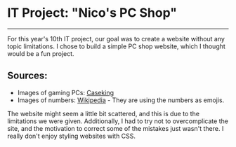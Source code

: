 # IT Project: "Nico's PC Shop"
---
For this year's 10th IT project, our goal was to create a website without any topic limitations. I chose to build a simple PC shop website, which I thought would be a fun project.

## Sources:
- Images of gaming PCs: [Caseking](https://www.caseking.de/)
- Images of numbers: [Wikipedia](https://de.wikipedia.org/) - They are using the numbers as emojis.

The website might seem a little bit scattered, and this is due to the limitations we were given. Additionally, I had to try not to overcomplicate the site, and the motivation to correct some of the mistakes just wasn't there. 
I really don't enjoy styling websites with CSS.
